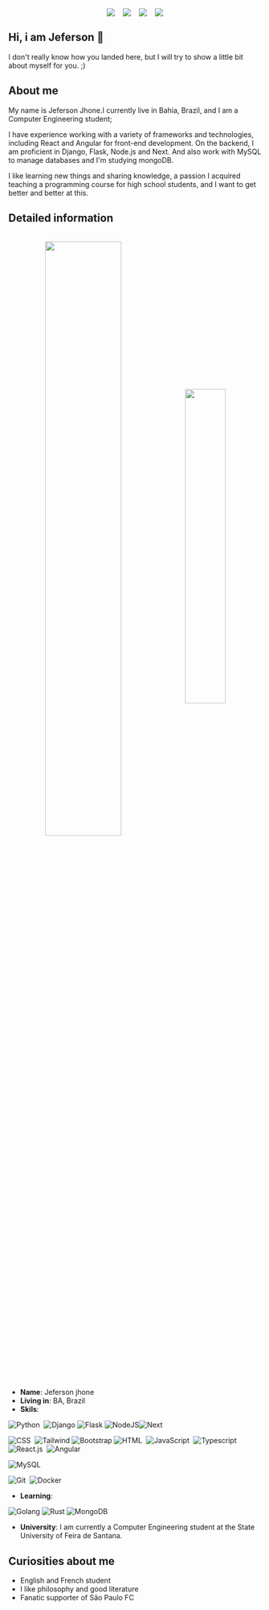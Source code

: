 <div align="center" style="display:flex; flex-direction:row;justify-content:center;margin-top:1rem;gap:1rem"> 
    <a href = "mailto:contato.jeferson.jhone@gmail.com"><img src="https://img.shields.io/badge/-Gmail-%23333?style=for-the-badge&logo=gmail&logoColor=white" target="_blank"></a>
    <a href="https://www.linkedin.com/in/jefersonjhone" target="_blank"><img src="https://img.shields.io/badge/-LinkedIn-%230077B5?style=for-the-badge&logo=linkedin&logoColor=white" target="_blank"></a> 
    <a target='_blank' href="https://dev.to/jefersonjhone">
        <img src="https://img.shields.io/badge/dev.to-0A0A0A?style=for-the-badge&logo=dev.to&logoColor=white">
    </a>
    <a target='_blank' href="https://youtube.com/jefersonjhone">
        <img src="https://img.shields.io/badge/YouTube-FF0000?style=for-the-badge&logo=youtube&logoColor=white">
    </a>
</div>

## Hi, i am Jeferson 👋
I don't really know how you landed here, but I will try to show a little bit about myself for you. ;)


## About me
My name is Jeferson Jhone.I currently live in Bahia, Brazil, and I am a Computer Engineering student;

I have experience working with a variety of frameworks and technologies, including React and Angular for front-end development. On the backend, I am proficient in Django, Flask, Node.js and Next.
And also work with MySQL to manage databases and I'm studying mongoDB.

I like learning new things and sharing knowledge, a passion I acquired teaching a programming course for high school students, and I want to get better and better at this.

## Detailed information
<br>
<div  align="center" style="margin-bottom:100px">
<img width=55% align="center"  src="https://github-readme-streak-stats.herokuapp.com?user=jefersonjhone&theme=react&mode=weekly" />
<img width=40% align="center" src="https://github-readme-stats-five-wine-79.vercel.app/api/top-langs/?username=jefersonjhone&show_icons=true&theme=react&layout=compact" />
</div>
<br>

* **Name**: Jeferson jhone
* **Living in**: BA, Brazil
* **Skils**:

![Python](https://img.shields.io/badge/Python-14354C?style=for-the-badge&logo=python&logoColor=white)&nbsp;
![Django](https://img.shields.io/badge/django-%23092E20.svg?style=for-the-badge&logo=django&logoColor=white)
![Flask](https://img.shields.io/badge/flask-%23000.svg?style=for-the-badge&logo=flask&logoColor=white)
![NodeJS](https://img.shields.io/badge/node.js-6DA55F?style=for-the-badge&logo=node.js&logoColor=white)![Next](https://img.shields.io/badge/next%20js-000000?style=for-the-badge&logo=nextdotjs&logoColor=white)&nbsp;

![CSS](https://img.shields.io/badge/CSS3-1572B6?style=for-the-badge&logo=css3&logoColor=white)&nbsp;
![Tailwind](https://img.shields.io/badge/tailwindcss-%2338B2AC.svg?style=for-the-badge&logo=tailwind-css&logoColor=white)
![Bootstrap](https://img.shields.io/badge/-boostrap-0D1117?style=for-the-badge&logo=bootstrap&labelColor=0D1117)
![HTML](https://img.shields.io/badge/HTML5-E34F26?style=for-the-badge&logo=html5&logoColor=white)&nbsp;
![JavaScript](https://img.shields.io/badge/JavaScript-F7DF1E?style=for-the-badge&logo=javascript&logoColor=black)&nbsp;
![Typescript](https://img.shields.io/badge/TypeScript-007ACC?style=for-the-badge&logo=typescript&logoColor=white)&nbsp;
![React.js](https://img.shields.io/badge/React-20232A?style=for-the-badge&logo=react&logoColor=61DAFB)&nbsp;
![Angular](https://img.shields.io/badge/Angular-DD0031?style=for-the-badge&logo=angular&logoColor=white)

![MySQL](https://img.shields.io/badge/MySQL-005C84?style=for-the-badge&logo=mysql&logoColor=white)&nbsp;

![Git](https://img.shields.io/badge/GIT-E44C30?style=for-the-badge&logo=git&logoColor=white)&nbsp;
![Docker](https://img.shields.io/badge/docker-%230db7ed.svg?style=for-the-badge&logo=docker&logoColor=white)

* **Learning**:
  
![Golang](https://img.shields.io/badge/Go-00ADD8?style=for-the-badge&logo=go&logoColor=white)
![Rust](https://img.shields.io/badge/rust-%23000000.svg?style=for-the-badge&logo=rust&logoColor=white)
![MongoDB](https://img.shields.io/badge/MongoDB-%234ea94b.svg?style=for-the-badge&logo=mongodb&logoColor=white)

* **University**: I am currently a Computer Engineering student at the State University of Feira de Santana.

## Curiosities about me
* English and French student 
* I like philosophy and good literature
* Fanatic supporter of São Paulo FC
